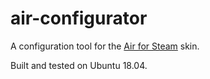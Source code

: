 # air-configurator

A configuration tool for the [Air for Steam](http://airforsteam.com/) skin.

Built and tested on Ubuntu 18.04.
